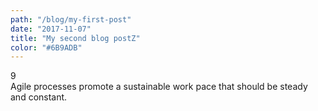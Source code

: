 ```yaml
---
path: "/blog/my-first-post"
date: "2017-11-07"
title: "My second blog postZ"
color: "#6B9ADB"
---
```

<div class="number">9</div>
Agile processes promote a sustainable work pace
	that should be steady and constant.
